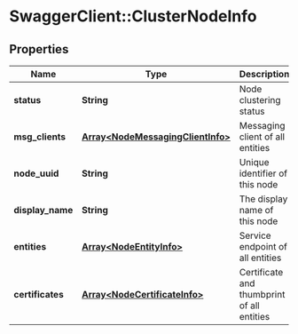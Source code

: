 # SwaggerClient::ClusterNodeInfo

## Properties
Name | Type | Description | Notes
------------ | ------------- | ------------- | -------------
**status** | **String** | Node clustering status | [optional] 
**msg_clients** | [**Array&lt;NodeMessagingClientInfo&gt;**](NodeMessagingClientInfo.md) | Messaging client of all entities | [optional] 
**node_uuid** | **String** | Unique identifier of this node | [optional] 
**display_name** | **String** | The display name of this node | [optional] 
**entities** | [**Array&lt;NodeEntityInfo&gt;**](NodeEntityInfo.md) | Service endpoint of all entities | [optional] 
**certificates** | [**Array&lt;NodeCertificateInfo&gt;**](NodeCertificateInfo.md) | Certificate and thumbprint of all entities | [optional] 


